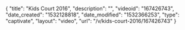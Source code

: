{
    "title": "Kids Court 2016",
    "description": "",
    "videoid": "167426743",
    "date_created": "1532128818",
    "date_modified": "1532366253",
    "type": "captivate",
    "layout": "video",
    "url": "\/v\/kids-court-2016\/167426743"
}